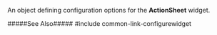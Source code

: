 
<!--shortDescription-->
An object defining configuration options for the **ActionSheet** widget.
<!--/shortDescription-->

<!--fullDescription-->
#####See Also#####
#include common-link-configurewidget
<!--/fullDescription-->